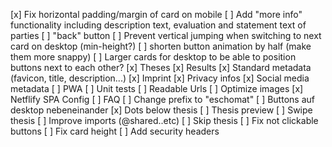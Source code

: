 [x] Fix horizontal padding/margin of card on mobile
[ ] Add "more info" functionality including description text, evaluation and statement text of parties
[ ] "back" button
[ ] Prevent vertical jumping when switching to next card on desktop (min-height?)
[ ] shorten button animation by half (make them more snappy)
[ ] Larger cards for desktop to be able to position buttons next to each other?
[x] Theses
[x] Results
[x] Standard metadata (favicon, title, description...)
[x] Imprint
[x] Privacy infos
[x] Social media metadata
[ ] PWA
[ ] Unit tests
[ ] Readable Urls
[ ] Optimize images
[x] Netflify SPA Config
[ ] FAQ
[ ] Change prefix to "eschomat"
[ ] Buttons auf desktop nebeneinander
[x] Dots below thesis
[ ] Thesis preview
[ ] Swipe thesis
[ ] Improve imports (@shared..etc)
[ ] Skip thesis
[ ] Fix not clickable buttons
[ ] Fix card height
[ ] Add security headers